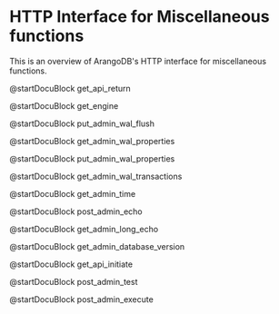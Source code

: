 HTTP Interface for Miscellaneous functions
==========================================

This is an overview of ArangoDB's HTTP interface for miscellaneous functions.

<!-- lib/Admin/RestVersionHandler.cpp -->
@startDocuBlock get_api_return

<!-- lib/Admin/RestEngineHandler.cpp -->
@startDocuBlock get_engine

<!-- ljs/actions/api-system.js -->
@startDocuBlock put_admin_wal_flush

<!-- ljs/actions/api-system.js -->
@startDocuBlock get_admin_wal_properties

<!-- ljs/actions/api-system.js -->
@startDocuBlock put_admin_wal_properties

<!-- ljs/actions/api-system.js -->
@startDocuBlock get_admin_wal_transactions

<!-- js/actions/api-system.js -->
@startDocuBlock get_admin_time

<!-- js/actions/api-system.js -->
@startDocuBlock post_admin_echo

@startDocuBlock get_admin_long_echo

@startDocuBlock get_admin_database_version

<!-- lib/Admin/RestShutdownHandler.cpp -->
@startDocuBlock get_api_initiate

<!-- js/actions/api-system.js -->
@startDocuBlock post_admin_test

<!-- js/actions/api-system.js -->
@startDocuBlock post_admin_execute

